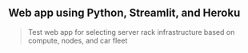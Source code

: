 ## Web app using Python, Streamlit, and Heroku
> Test web app for selecting server rack infrastructure based on compute, nodes, and car fleet
